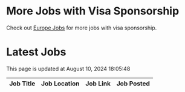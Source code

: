 # More Jobs with Visa Sponsorship

Check out [Europe Jobs](https://github.com/sureshparimi/europejobs#latest-jobs) for more jobs with visa sponsorship.

# Latest Jobs

This page is updated at August 10, 2024 18:05:48

| Job Title | Job Location | Job Link | Job Posted |
| --- | --- | --- | --- |
